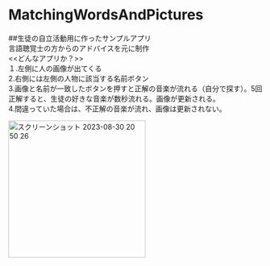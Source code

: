 # MatchingWordsAndPictures<br>
##生徒の自立活動用に作ったサンプルアプリ<br>
言語聴覚士の方からのアドバイスを元に制作<br>
<<どんなアプリか？>><br>
１.左側に人の画像が出てくる<br>
2.右側には左側の人物に該当する名前ボタン<br>
3.画像と名前が一致したボタンを押すと正解の音楽が流れる（自分で探す）。5回正解すると、生徒の好きな音楽が数秒流れる。画像が更新される。<br>
4.間違っていた場合は、不正解の音楽が流れ、画像は更新されない。<br>


<img width="272" alt="スクリーンショット 2023-08-30 20 50 26" src="https://github.com/sasasan03/MatchingWordsAndPictures/assets/111943557/c6396de4-b97b-4416-905f-1bd6914e8d39">
